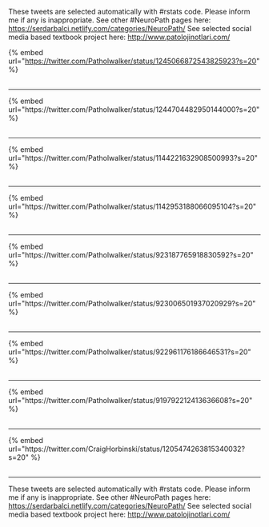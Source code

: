 

These tweets are selected automatically with #rstats code. Please inform me if any is inappropriate.
See other #NeuroPath pages here: https://serdarbalci.netlify.com/categories/NeuroPath/ 
See selected social media based textbook project here: http://www.patolojinotlari.com/

{% embed url="https://twitter.com/Patholwalker/status/1245066872543825923?s=20" %}<br>
<br>
<hr>
{% embed url="https://twitter.com/Patholwalker/status/1244704482950144000?s=20" %}<br>
<br>
<hr>
{% embed url="https://twitter.com/Patholwalker/status/1144221632908500993?s=20" %}<br>
<br>
<hr>
{% embed url="https://twitter.com/Patholwalker/status/1142953188066095104?s=20" %}<br>
<br>
<hr>
{% embed url="https://twitter.com/Patholwalker/status/923187765918830592?s=20" %}<br>
<br>
<hr>
{% embed url="https://twitter.com/Patholwalker/status/923006501937020929?s=20" %}<br>
<br>
<hr>
{% embed url="https://twitter.com/Patholwalker/status/922961176186646531?s=20" %}<br>
<br>
<hr>
{% embed url="https://twitter.com/Patholwalker/status/919792212413636608?s=20" %}<br>
<br>
<hr>
{% embed url="https://twitter.com/CraigHorbinski/status/1205474263815340032?s=20" %}<br>
<br>
<hr>


These tweets are selected automatically with #rstats code. Please inform me if any is inappropriate.
See other #NeuroPath pages here: https://serdarbalci.netlify.com/categories/NeuroPath/ 
See selected social media based textbook project here: http://www.patolojinotlari.com/
